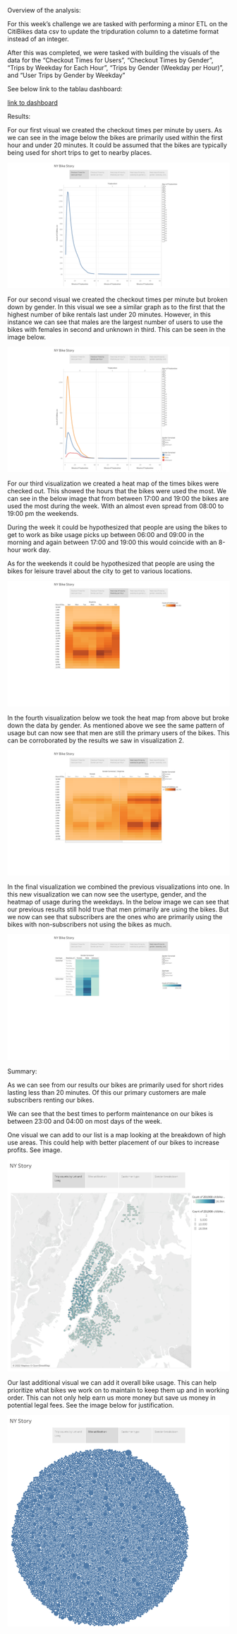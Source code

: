 Overview of the analysis:

For this week’s challenge we are tasked with performing a minor ETL on the CitiBikes data csv to update the tripduration column to a datetime format instead of an integer.

After this was completed, we were tasked with building the visuals of the data for the “Checkout Times for Users”, “Checkout Times by Gender”, “Trips by Weekday for Each Hour”, “Trips by Gender (Weekday per Hour)”, and “User Trips by Gender by Weekday”

See below link to the tablau dashboard:

[link to dashboard](https://public.tableau.com/views/Week_14_Challenge_16542224310100/CheckoutTimesforUsers?:language=en-US&:display_count=n&:origin=viz_share_link)

Results:

For our first visual we created the checkout times per minute by users.  As we can see in the image below the bikes are primarily used within the first hour and under 20 minutes.  It could be assumed that the bikes are typically being used for short trips to get to nearby places.

![This is an image](https://github.com/BMoreland20/bikesharing/blob/main/Resources/1%20Checkout%20Times%20for%20Users.PNG)

For our second visual we created the checkout times per minute but broken down by gender.  In this visual we see a similar graph as to the first that the highest number of bike rentals last under 20 minutes.  However, in this instance we can see that males are the largest number of users to use the bikes with females in second and unknown in third.  This can be seen in the image below.

![This is an image](https://github.com/BMoreland20/bikesharing/blob/main/Resources/2%20Checkout%20Times%20by%20Gender.PNG)

For our third visualization we created a heat map of the times bikes were checked out.  This showed the hours that the bikes were used the most.  We can see in the below image that from between 17:00 and 19:00 the bikes are used the most during the week.  With an almost even spread from 08:00 to 19:00 pm the weekends.

During the week it could be hypothesized that people are using the bikes to get to work as bike usage picks up between 06:00 and 09:00 in the morning and again between 17:00 and 19:00 this would coincide with an 8-hour work day.

As for the weekends it could be hypothesized that people are using the bikes for leisure travel about the city to get to various locations.

![This is an image](https://github.com/BMoreland20/bikesharing/blob/main/Resources/3%20Trips%20by%20Weekday%20per%20Hour.PNG)

In the fourth visualization below we took the heat map from above but broke down the data by gender.  As mentioned above we see the same pattern of usage but can now see that men are still the primary users of the bikes.  This can be corroborated by the results we saw in visualization 2.

![This is an image](https://github.com/BMoreland20/bikesharing/blob/main/Resources/4%20Trips%20by%20Gender%20(Weekday%20per%20Hour).PNG)

In the final visualization we combined the previous visualizations into one.  In this new visualization we can now see the usertype, gender, and the heatmap of usage during the weekdays.  In the below image we can see that our previous results still hold true that men primarily are using the bikes.  But we now can see that subscribers are the ones who are primarily using the bikes with non-subscribers not using the bikes as much.

![This is an image](https://github.com/BMoreland20/bikesharing/blob/main/Resources/5%20User%20Trips%20by%20Gender%20by%20Weekday.PNG)

Summary:

As we can see from our results our bikes are primarily used for short rides lasting less than 20 minutes.  Of this our primary customers are male subscribers renting our bikes.

We can see that the best times to perform maintenance on our bikes is between 23:00 and 04:00 on most days of the week.

One visual we can add to our list is a map looking at the breakdown of high use areas.  This could help with better placement of our bikes to increase profits.  See image.

![This is an image](https://github.com/BMoreland20/bikesharing/blob/main/Resources/Map.png)

Our last additional visual we can add it overall bike usage.  This can help prioritize what bikes we work on to maintain to keep them up and in working order.  This can not only help earn us more money but save us money in potential legal fees.  See the image below for justification.

![This is an image](https://github.com/BMoreland20/bikesharing/blob/main/Resources/Bike%20Utilization.png)
